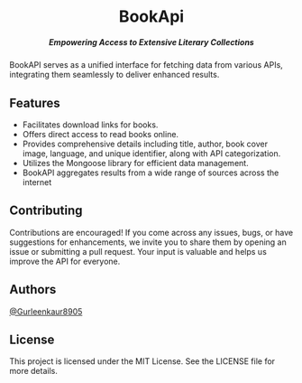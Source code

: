 <h1 align="center"> BookApi </h1>
<h5 align="center"><i>Empowering Access to Extensive Literary Collections</i></h5>
BookAPI serves as a unified interface for fetching data from various APIs, integrating them seamlessly to deliver enhanced results.

## Features

* Facilitates download links for books.
* Offers direct access to read books online.
* Provides comprehensive details including title, author, book cover image, language, and unique identifier, along with API categorization.
* Utilizes the Mongoose library for efficient data management.
* BookAPI aggregates results from a wide range of sources across the internet
  
## Contributing

Contributions are encouraged! If you come across any issues, bugs, or have suggestions for enhancements, we invite you to share them by opening an issue or submitting a pull request. Your input is valuable and helps us improve the API for everyone.


## Authors

 [@Gurleenkaur8905](https://github.com/Gurleenkaur8905)

## License
This project is licensed under the MIT License. See the LICENSE file for more details.
